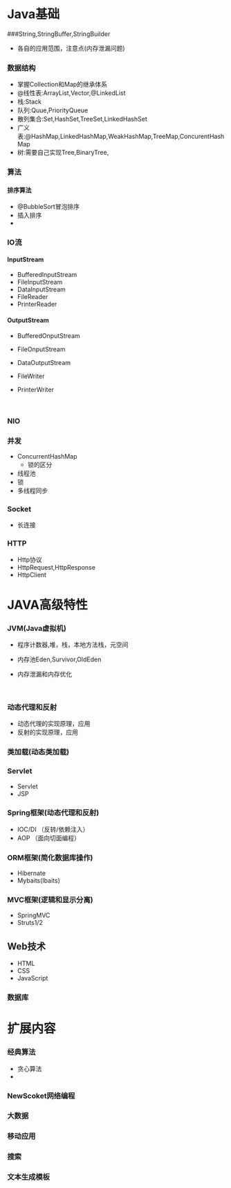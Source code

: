 # Java基础

###String,StringBuffer,StringBuilder

- 各自的应用范围，注意点(内存泄漏问题)

### 数据结构

- 掌握Collection和Map的继承体系
- @线性表:ArrayList,Vector,@LinkedList
- 栈:Stack
- 队列:Quue,PriorityQueue
- 散列集合:Set,HashSet,TreeSet,LinkedHashSet
- 广义表:@HashMap,LinkedHashMap,WeakHashMap,TreeMap,ConcurentHashMap
- 树:需要自己实现Tree,BinaryTree,

### 算法

#### 排序算法

- @BubbleSort冒泡排序
- 插入排序
- ​

### IO流

#### InputStream

- BufferedInputStream
- FileInputStream
- DataInputStream
- FileReader
- PrinterReader

#### OutputStream

- BufferedOnputStream

- FileOnputStream

- DataOutputStream

- FileWriter

- PrinterWriter

  ​

### NIO 

### 并发

- ConcurrentHashMap
  - 锁的区分
- 线程池
- 锁
- 多线程同步

### Socket

- 长连接

### HTTP

- Http协议
- HttpRequest,HttpResponse
- HttpClient



# JAVA高级特性

### JVM(Java虚拟机)

- 程序计数器,堆，栈，本地方法栈，元空间

- 内存池Eden,Survivor,OldEden

- 内存泄漏和内存优化

  ​

### 动态代理和反射

- 动态代理的实现原理，应用
- 反射的实现原理，应用

### 类加载(动态类加载)

### Servlet

- Servlet
- JSP

### Spring框架(动态代理和反射)

- IOC/DI （反转/依赖注入）
- AOP      （面向切面编程）

### ORM框架(简化数据库操作)

- Hibernate
- Mybaits(Ibaits)

### MVC框架(逻辑和显示分离)

- SpringMVC
- Struts1/2

## Web技术

- HTML
- CSS
- JavaScript

### 数据库

# 扩展内容

### 经典算法

- 贪心算法
- ​

### NewScoket网络编程

### 大数据

### 移动应用

### 搜索

### 文本生成模板

